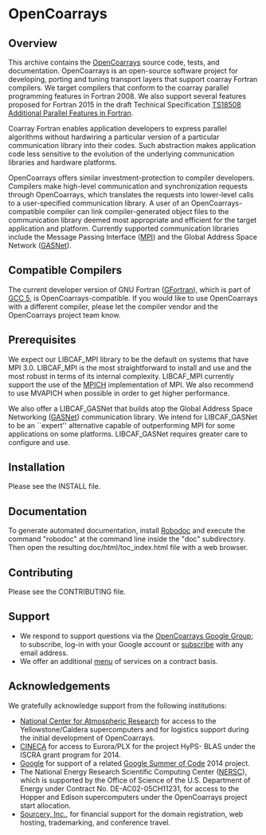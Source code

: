 # OpenCoarrays #

## Overview ##
This archive contains the [OpenCoarrays](http://www.opencoarrays.org) source code, tests, and documentation. OpenCoarrays is an open-source software project for developing, porting and tuning transport layers that support coarray Fortran compilers.  We target compilers that conform to the coarray parallel programming features in Fortran 2008. We also support several features proposed for Fortran 2015 in the draft Technical Specification [TS18508 Additional Parallel Features in Fortran](http://isotc.iso.org/livelink/livelink?func=ll&objId=16769292&objAction=Open).

Coarray Fortran enables application developers to express parallel algorithms without hardwiring a particular version of a particular communication library into their codes.  Such abstraction makes application code less sensitive to the evolution of the underlying communication libraries and hardware platforms.

OpenCoarrays offers similar investment-protection to compiler developers.  Compilers make high-level communication and synchronization requests through OpenCoarrays, which translates the requests into lower-level calls to a user-specified communication library.  A user of an OpenCoarrays-compatible compiler can link compiler-generated object files to the communication library deemed most appropriate and efficient for the target application and platform.  Currently supported communication libraries include the Message Passing Interface ([MPI](http://www.mpi-forum.org)) and the Global Address Space Network ([GASNet](http://gasnet.lbl.gov)).

## Compatible Compilers ##
The current developer version of GNU Fortran ([GFortran](https://gcc.gnu.org/wiki/GFortranBinaries)), which is part of [GCC 5](https://gcc.gnu.org/), is OpenCoarrays-compatible.  If you would like to use OpenCoarrays with a different compiler, please let the compiler vendor and the OpenCoarrays project team know.

## Prerequisites ##
We expect our LIBCAF_MPI library to be the default on systems that have MPI 3.0.  LIBCAF_MPI is the most straightforward to install and use and the most robust in terms of its internal complexity.  LIBCAF_MPI currently support the use of the [MPICH](http://www.mpich.org) implementation of MPI.  We also recommend to use MVAPICH when possible in order to get higher performance.

We also offer a LIBCAF_GASNet that builds atop the Global Address Space Networking ([GASNet](http://gasnet.lbl.gov)) communication library.  We intend for LIBCAF_GASNet to be an ``expert'' alternative capable of outperforming MPI for some applications on some platforms.  LIBCAF_GASNet requires greater care to configure and use.


## Installation ##

Please see the INSTALL file.

## Documentation ##

To generate automated documentation, install [Robodoc](http://rfsber.home.xs4all.nl/Robo/) and execute the command "robodoc" at the command line inside the "doc" subdirectory.  Then open the resulting doc/html/toc_index.html file with a web browser.

## Contributing ##

Please see the CONTRIBUTING file.

## Support ##

* We respond to support questions via the [OpenCoarrays Google Group](https://groups.google.com/forum/#!forum/opencoarrays); to subscribe, log-in with your Google account or [subscribe](https://groups.google.com/forum/#!forum/opencoarrays/join) with any email address.
* We offer an additional [menu](http://opencoarrays.org/services) of services on a contract basis.

## Acknowledgements ##
We gratefully acknowledge support from the following institutions:

* [National Center for Atmospheric Research](http://ncar.ucar.edu) for access to the Yellowstone/Caldera supercomputers and for logistics support during the initial development of OpenCoarrays.
* [CINECA](http://www.cineca.it/en) for access to Eurora/PLX for the project HyPS- BLAS under the ISCRA grant program for 2014.
* [Google](http://google.com) for support of a related [Google Summer of Code](https://www.google-melange.com) 2014 project.
* The National Energy Research Scientific Computing Center ([NERSC](http://www.nersc.gov)), which is supported by the Office of Science of the U.S. Department of Energy under Contract No. DE-AC02-05CH11231, for access to the Hopper and Edison supercomputers under the OpenCoarrays project start allocation.
* [Sourcery, Inc.](http://www.sourceryinstitute.org), for financial support for the domain registration, web hosting, trademarking, and conference travel.
